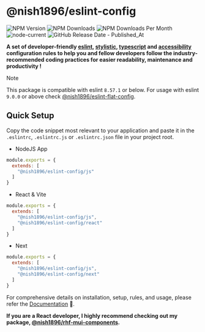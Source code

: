 # @nish1896/eslint-config

![NPM Version](https://img.shields.io/npm/v/%40nish1896%2Feslint-config)
![NPM Downloads](https://img.shields.io/npm/dt/%40nish1896%2Feslint-config)
![NPM Downloads Per Month](https://img.shields.io/npm/dm/%40nish1896%2Feslint-config?color=%23e0e063)
![node-current](https://img.shields.io/node/v/%40nish1896%2Feslint-config?color=%23e86267)
![GitHub Release Date - Published_At](https://img.shields.io/github/release-date/nishkohli96/eslint-config)

**A set of developer-friendly [eslint](https://eslint.org/), [stylistic](https://eslint.style/), [typescript](https://www.typescriptlang.org/) and [accessibility](https://developer.mozilla.org/en-US/docs/Learn/Accessibility/What_is_accessibility) configuration rules to help you and fellow developers follow the industry-recommended coding practices for easier readability, maintenance and productivity !**

> [!NOTE]
>This package is compatible with eslint `8.57.1` or below. For usage with eslint `9.0.0` or above check [@nish1896/eslint-flat-config](https://www.npmjs.com/package/@nish1896/eslint-flat-config).

## Quick Setup

Copy the code snippet most relevant to your application and paste it in the `.eslintrc`, `.eslintrc.js` or `.eslintrc.json` file in your project root.

- NodeJS App
```js
module.exports = {
  extends: [
    "@nish1896/eslint-config/js"
  ]
}
```
- React & Vite
```js
module.exports = {
  extends: [
    "@nish1896/eslint-config/js",
    "@nish1896/eslint-config/react"
  ]
}
```
- Next
```js
module.exports = {
  extends: [
    "@nish1896/eslint-config/js",
    "@nish1896/eslint-config/next"
  ]
}
```

For comprehensive details on installation, setup, rules, and usage, please refer the [Documentation](https://nish1896-eslint-config.vercel.app/introduction) 📖.

**If you are a React developer, I highly recommend checking out my package, [@nish1896/rhf-mui-components](https://www.npmjs.com/package/@nish1896/rhf-mui-components).**
